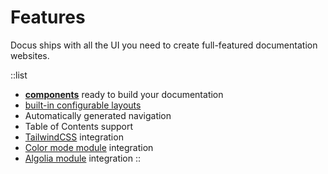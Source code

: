 # Features

Docus ships with all the UI you need to create full-featured documentation websites.

::list
- [**components**](/guide/components) ready to build your documentation
- [built-in configurable layouts](/guide/layouts)
- Automatically generated navigation
- Table of Contents support
- [TailwindCSS](https://tailwindcss.nuxtjs.org) integration
- [Color mode module](https://color-mode.nuxtjs.org) integration
- [Algolia module](https://algolia.nuxtjs.org/docsearch) integration
::
